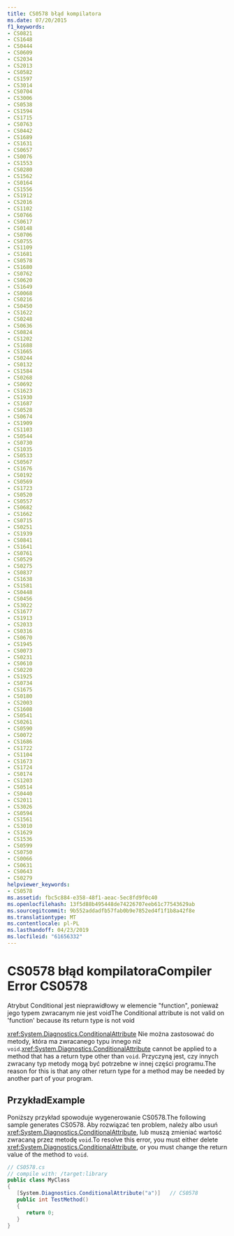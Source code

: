 ```yaml
---
title: CS0578 błąd kompilatora
ms.date: 07/20/2015
f1_keywords:
- CS0821
- CS1648
- CS0444
- CS0609
- CS2034
- CS2013
- CS0582
- CS1597
- CS3014
- CS0704
- CS3006
- CS0538
- CS1594
- CS1715
- CS0763
- CS0442
- CS1689
- CS1631
- CS0657
- CS0076
- CS1553
- CS0280
- CS1562
- CS0164
- CS1556
- CS1912
- CS2016
- CS1102
- CS0766
- CS0617
- CS0148
- CS0706
- CS0755
- CS1109
- CS1681
- CS0578
- CS1680
- CS0762
- CS0620
- CS1649
- CS0068
- CS0216
- CS0450
- CS1622
- CS0248
- CS0636
- CS0824
- CS1202
- CS1688
- CS1665
- CS0244
- CS0132
- CS1584
- CS0268
- CS0692
- CS1623
- CS1930
- CS1687
- CS0528
- CS0674
- CS1909
- CS1103
- CS0544
- CS0730
- CS1035
- CS0533
- CS0567
- CS1676
- CS0192
- CS0569
- CS1723
- CS0520
- CS0557
- CS0682
- CS1662
- CS0715
- CS0251
- CS1939
- CS0841
- CS1641
- CS0761
- CS0529
- CS0275
- CS0837
- CS1638
- CS1581
- CS0448
- CS0456
- CS3022
- CS1677
- CS1913
- CS2033
- CS0316
- CS0670
- CS1945
- CS0073
- CS0231
- CS0610
- CS0220
- CS1925
- CS0734
- CS1675
- CS0180
- CS2003
- CS1608
- CS0541
- CS0261
- CS0590
- CS0072
- CS1686
- CS1722
- CS1104
- CS1673
- CS1724
- CS0174
- CS1203
- CS0514
- CS0440
- CS2011
- CS3026
- CS0594
- CS1561
- CS3010
- CS1629
- CS1536
- CS0599
- CS0750
- CS0066
- CS0631
- CS0643
- CS0279
helpviewer_keywords:
- CS0578
ms.assetid: fbc5c884-e358-48f1-aeac-5ec8fd9f0c40
ms.openlocfilehash: 13f5d88b495448de74226707eeb61c77543629ab
ms.sourcegitcommit: 9b552addadfb57fab0b9e7852ed4f1f1b8a42f8e
ms.translationtype: MT
ms.contentlocale: pl-PL
ms.lasthandoff: 04/23/2019
ms.locfileid: "61656332"
---
```

# <a name="compiler-error-cs0578"></a><span data-ttu-id="1fa0c-102">CS0578 błąd kompilatora</span><span class="sxs-lookup"><span data-stu-id="1fa0c-102">Compiler Error CS0578</span></span>
<span data-ttu-id="1fa0c-103">Atrybut Conditional jest nieprawidłowy w elemencie "function", ponieważ jego typem zwracanym nie jest void</span><span class="sxs-lookup"><span data-stu-id="1fa0c-103">The Conditional attribute is not valid on 'function' because its return type is not void</span></span>  
  
 <span data-ttu-id="1fa0c-104"><xref:System.Diagnostics.ConditionalAttribute> Nie można zastosować do metody, która ma zwracanego typu innego niż `void`.</span><span class="sxs-lookup"><span data-stu-id="1fa0c-104"><xref:System.Diagnostics.ConditionalAttribute> cannot be applied to a method that has a return type other than `void`.</span></span> <span data-ttu-id="1fa0c-105">Przyczyną jest, czy innych zwracany typ metody mogą być potrzebne w innej części programu.</span><span class="sxs-lookup"><span data-stu-id="1fa0c-105">The reason for this is that any other return type for a method may be needed by another part of your program.</span></span>  
  
## <a name="example"></a><span data-ttu-id="1fa0c-106">Przykład</span><span class="sxs-lookup"><span data-stu-id="1fa0c-106">Example</span></span>  
 <span data-ttu-id="1fa0c-107">Poniższy przykład spowoduje wygenerowanie CS0578.</span><span class="sxs-lookup"><span data-stu-id="1fa0c-107">The following sample generates CS0578.</span></span> <span data-ttu-id="1fa0c-108">Aby rozwiązać ten problem, należy albo usuń <xref:System.Diagnostics.ConditionalAttribute>, lub muszą zmieniać wartość zwracaną przez metodę `void`.</span><span class="sxs-lookup"><span data-stu-id="1fa0c-108">To resolve this error, you must either delete <xref:System.Diagnostics.ConditionalAttribute>, or you must change the return value of the method to `void`.</span></span>  
  
```csharp  
// CS0578.cs  
// compile with: /target:library  
public class MyClass  
{  
   [System.Diagnostics.ConditionalAttribute("a")]   // CS0578  
   public int TestMethod()  
   {  
      return 0;  
   }  
}  
```

